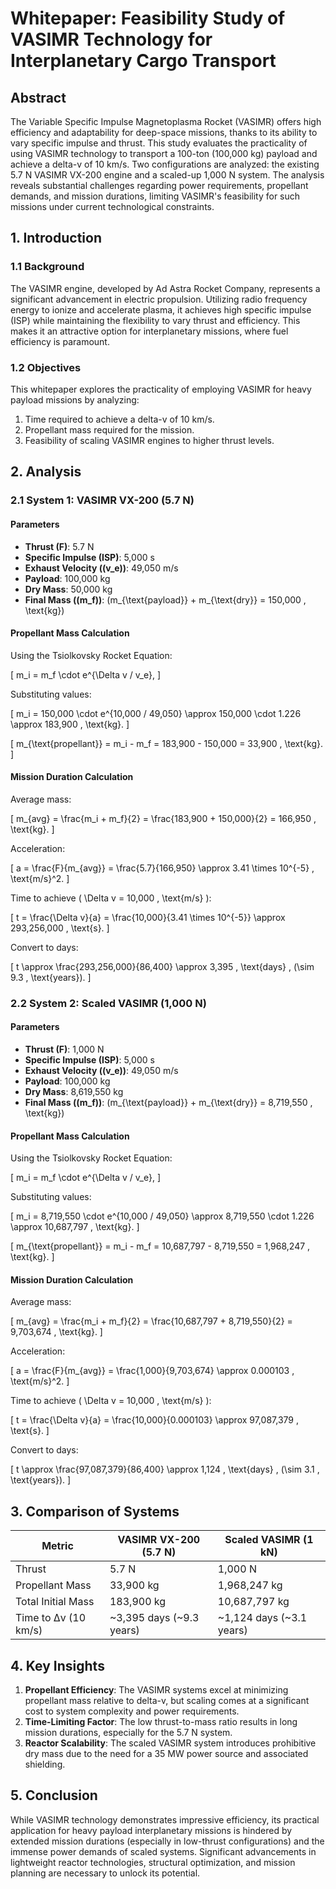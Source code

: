 # Whitepaper: Feasibility Study of VASIMR Technology for Interplanetary Cargo Transport

## Abstract
The Variable Specific Impulse Magnetoplasma Rocket (VASIMR) offers high efficiency and adaptability for deep-space missions, thanks to its ability to vary specific impulse and thrust. This study evaluates the practicality of using VASIMR technology to transport a 100-ton (100,000 kg) payload and achieve a delta-v of 10 km/s. Two configurations are analyzed: the existing 5.7 N VASIMR VX-200 engine and a scaled-up 1,000 N system. The analysis reveals substantial challenges regarding power requirements, propellant demands, and mission durations, limiting VASIMR's feasibility for such missions under current technological constraints.

## 1. Introduction

### 1.1 Background
The VASIMR engine, developed by Ad Astra Rocket Company, represents a significant advancement in electric propulsion. Utilizing radio frequency energy to ionize and accelerate plasma, it achieves high specific impulse (ISP) while maintaining the flexibility to vary thrust and efficiency. This makes it an attractive option for interplanetary missions, where fuel efficiency is paramount.

### 1.2 Objectives
This whitepaper explores the practicality of employing VASIMR for heavy payload missions by analyzing:
1. Time required to achieve a delta-v of 10 km/s.
2. Propellant mass required for the mission.
3. Feasibility of scaling VASIMR engines to higher thrust levels.

## 2. Analysis

### 2.1 System 1: VASIMR VX-200 (5.7 N)

#### Parameters
- **Thrust (F)**: 5.7 N  
- **Specific Impulse (ISP)**: 5,000 s  
- **Exhaust Velocity (\(v_e\))**: 49,050 m/s  
- **Payload**: 100,000 kg  
- **Dry Mass**: 50,000 kg  
- **Final Mass (\(m_f\))**: \(m_{\text{payload}} + m_{\text{dry}} = 150,000 \, \text{kg}\)  

#### Propellant Mass Calculation
Using the Tsiolkovsky Rocket Equation:


\[
m_i = m_f \cdot e^{\Delta v / v_e},
\]


Substituting values:


\[
m_i = 150,000 \cdot e^{10,000 / 49,050} \approx 150,000 \cdot 1.226 \approx 183,900 \, \text{kg}.
\]




\[
m_{\text{propellant}} = m_i - m_f = 183,900 - 150,000 = 33,900 \, \text{kg}.
\]



#### Mission Duration Calculation
Average mass:


\[
m_{avg} = \frac{m_i + m_f}{2} = \frac{183,900 + 150,000}{2} = 166,950 \, \text{kg}.
\]


Acceleration:


\[
a = \frac{F}{m_{avg}} = \frac{5.7}{166,950} \approx 3.41 \times 10^{-5} \, \text{m/s}^2.
\]


Time to achieve \( \Delta v = 10,000 \, \text{m/s} \):


\[
t = \frac{\Delta v}{a} = \frac{10,000}{3.41 \times 10^{-5}} \approx 293,256,000 \, \text{s}.
\]


Convert to days:


\[
t \approx \frac{293,256,000}{86,400} \approx 3,395 \, \text{days} \, (\sim 9.3 \, \text{years}).
\]



### 2.2 System 2: Scaled VASIMR (1,000 N)

#### Parameters
- **Thrust (F)**: 1,000 N  
- **Specific Impulse (ISP)**: 5,000 s  
- **Exhaust Velocity (\(v_e\))**: 49,050 m/s  
- **Payload**: 100,000 kg  
- **Dry Mass**: 8,619,550 kg  
- **Final Mass (\(m_f\))**: \(m_{\text{payload}} + m_{\text{dry}} = 8,719,550 \, \text{kg}\)  

#### Propellant Mass Calculation
Using the Tsiolkovsky Rocket Equation:


\[
m_i = m_f \cdot e^{\Delta v / v_e},
\]


Substituting values:


\[
m_i = 8,719,550 \cdot e^{10,000 / 49,050} \approx 8,719,550 \cdot 1.226 \approx 10,687,797 \, \text{kg}.
\]




\[
m_{\text{propellant}} = m_i - m_f = 10,687,797 - 8,719,550 = 1,968,247 \, \text{kg}.
\]



#### Mission Duration Calculation
Average mass:


\[
m_{avg} = \frac{m_i + m_f}{2} = \frac{10,687,797 + 8,719,550}{2} = 9,703,674 \, \text{kg}.
\]


Acceleration:


\[
a = \frac{F}{m_{avg}} = \frac{1,000}{9,703,674} \approx 0.000103 \, \text{m/s}^2.
\]


Time to achieve \( \Delta v = 10,000 \, \text{m/s} \):


\[
t = \frac{\Delta v}{a} = \frac{10,000}{0.000103} \approx 97,087,379 \, \text{s}.
\]


Convert to days:


\[
t \approx \frac{97,087,379}{86,400} \approx 1,124 \, \text{days} \, (\sim 3.1 \, \text{years}).
\]



## 3. Comparison of Systems

| **Metric**              | **VASIMR VX-200 (5.7 N)** | **Scaled VASIMR (1 kN)** |
|--------------------------|---------------------------|--------------------------|
| Thrust                  | 5.7 N                    | 1,000 N                 |
| Propellant Mass         | 33,900 kg                | 1,968,247 kg            |
| Total Initial Mass      | 183,900 kg               | 10,687,797 kg           |
| Time to Δv (10 km/s)    | ~3,395 days (~9.3 years) | ~1,124 days (~3.1 years)|

## 4. Key Insights
1. **Propellant Efficiency**: The VASIMR systems excel at minimizing propellant mass relative to delta-v, but scaling comes at a significant cost to system complexity and power requirements.
2. **Time-Limiting Factor**: The low thrust-to-mass ratio results in long mission durations, especially for the 5.7 N system.
3. **Reactor Scalability**: The scaled VASIMR system introduces prohibitive dry mass due to the need for a 35 MW power source and associated shielding.

## 5. Conclusion
While VASIMR technology demonstrates impressive efficiency, its practical application for heavy payload interplanetary missions is hindered by extended mission durations (especially in low-thrust configurations) and the immense power demands of scaled systems. Significant advancements in lightweight reactor technologies, structural optimization, and mission planning are necessary to unlock its potential.
